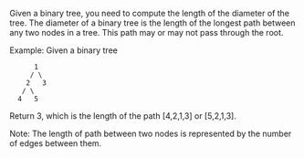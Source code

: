
Given a binary tree, you need to compute the length of the diameter of the tree. The diameter of a binary tree is the length of the longest path between any two nodes in a tree. This path may or may not pass through the root.



Example:
Given a binary tree

          1
         / \
        2   3
       / \
      4   5



Return 3, which is the length of the path [4,2,1,3] or [5,2,1,3].


Note:
The length of path between two nodes is represented by the number of edges between them.
